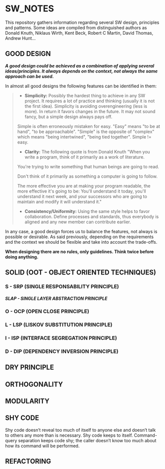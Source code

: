 # SW_NOTES
This repository gathers information regarding several SW design, principles and patterns.
Some ideas are compiled from distinguished authors as Donald Knuth, Niklaus Wirth, Kent Beck, Robert C Martin, David Thomas, Andrew Hunt...

## GOOD DESIGN
***A good design could be achieved as a combination of applying several ideas/principles. It always depends on the context, not always the same approach can be used.*** 

In almost all good designs the following features can be identified in them:

>- **Simplicity:** Possibly the hardest thing to achieve in any SW project. It requires a lot of practice and thinking (usually it is not the first idea). Simplicity is avoiding overengineering (less is more). In return it favors changes in the future. It may not sound fancy, but a simple design always pays off.
>
>  Simple is often erroneously mistaken for easy. "Easy" means "to be at hand", "to be approachable". "Simple" is the opposite of "complex" which means "being intertwined", "being tied together". Simple != easy.
>- **Clarity:** The following quote is from Donald Knuth "When you write a program, think of it primarily as a work of literature.
>
>  You're trying to write something that human beings are going to read.
>
>  Don't think of it primarily as something a computer is going to follow.
>
>  The more effective you are at making your program readable, the more effective it's going to be: You'll understand it today, you'll understand it next week, and your successors who are going to maintain and modify it will understand it."
>    - **Consistency/Uniformity:** Using the same style helps to favor collaboration. Define processes and standards, thus everybody is aligned and any new member can contribute earlier.

In any case, a good design forces us to balance the features, not always is possible or desirable. As said previously, depending on the requirements and the context we should be flexible and take into account the trade-offs.

**When designing there are no  rules, only guidelines. Think twice before doing anything.**

## SOLID (OOT - OBJECT ORIENTED TECHNIQUES)

### S - SRP (SINGLE RESPONSABILITY PRINCIPLE)
##### SLAP - SINGLE LAYER ABSTRACTION PRINCIPLE
### O - OCP (OPEN CLOSE PRINCIPLE)
### L - LSP (LISKOV SUBSTITUTION PRINCIPLE)
### I - ISP (INTERFACE SEGREGATION PRINCIPLE)
### D - DIP (DEPENDENCY INVERSION PRINCIPLE)

## DRY PRINCIPLE

## ORTHOGONALITY

## MODULARITY

## SHY CODE
Shy code doesn’t reveal too much of itself to anyone else and doesn’t talk to others any more than is necessary. Shy code keeps to itself. Command-query separation keeps code shy; the caller doesn’t know too much about how its command will be performed.

## REFACTORING


